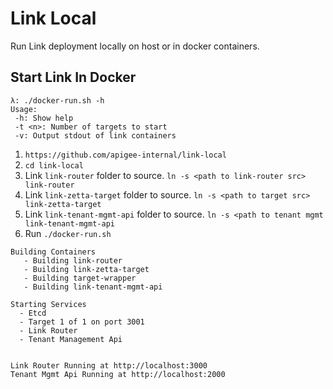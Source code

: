 # Link Local

Run Link deployment locally on host or in docker containers.

## Start Link In Docker

```
λ: ./docker-run.sh -h
Usage:
 -h: Show help
 -t <n>: Number of targets to start
 -v: Output stdout of link containers
```

1. `https://github.com/apigee-internal/link-local`
1. `cd link-local`
1. Link `link-router` folder to source. `ln -s <path to link-router src> link-router`
1. Link `link-zetta-target` folder to source. `ln -s <path to target src> link-zetta-target`
1. Link `link-tenant-mgmt-api` folder to source. `ln -s <path to tenant mgmt link-tenant-mgmt-api`
1. Run `./docker-run.sh`

```
Building Containers
   - Building link-router
   - Building link-zetta-target
   - Building target-wrapper
   - Building link-tenant-mgmt-api

Starting Services
  - Etcd
  - Target 1 of 1 on port 3001
  - Link Router
  - Tenant Management Api


Link Router Running at http://localhost:3000
Tenant Mgmt Api Running at http://localhost:2000
```
